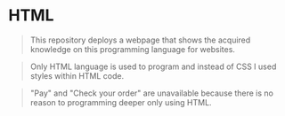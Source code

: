 # HTML
>This repository deploys a webpage that shows the acquired knowledge on this programming language for websites.

>Only HTML language is used to program and instead of CSS I used styles within HTML code.  

>"Pay" and "Check your order" are unavailable because there is no reason to programming deeper only using HTML.
